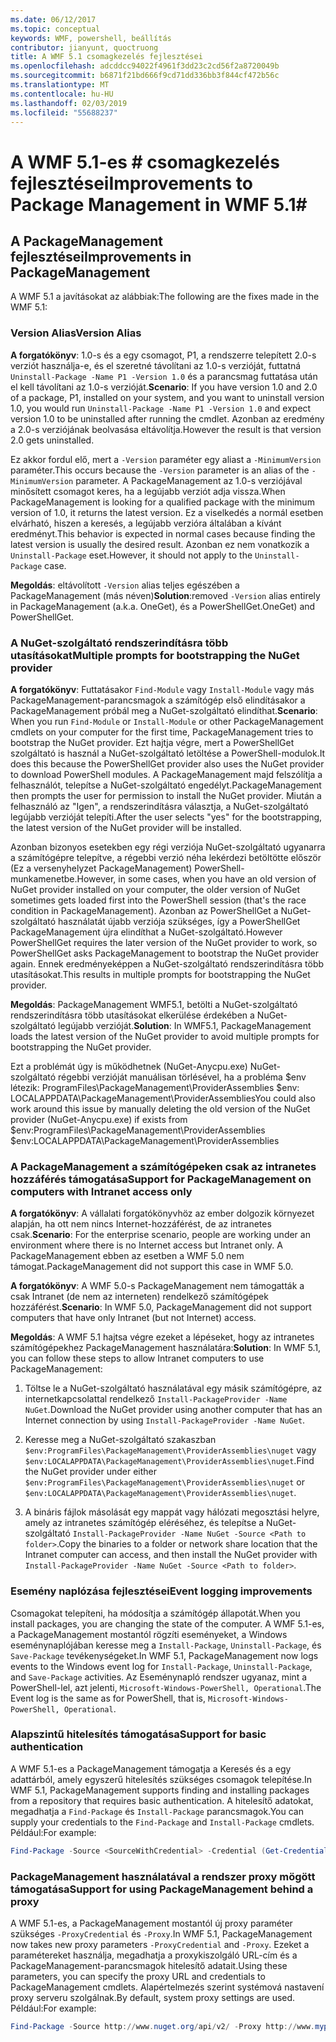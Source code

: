 ```yaml
---
ms.date: 06/12/2017
ms.topic: conceptual
keywords: WMF, powershell, beállítás
contributor: jianyunt, quoctruong
title: A WMF 5.1 csomagkezelés fejlesztései
ms.openlocfilehash: adcddcc94022f4961f3dd23c2cd56f2a8720049b
ms.sourcegitcommit: b6871f21bd666f9cd71dd336bb3f844cf472b56c
ms.translationtype: MT
ms.contentlocale: hu-HU
ms.lasthandoff: 02/03/2019
ms.locfileid: "55688237"
---
```

# <a name="improvements-to-package-management-in-wmf-51"></a><span data-ttu-id="059a6-103">A WMF 5.1-es # csomagkezelés fejlesztései</span><span class="sxs-lookup"><span data-stu-id="059a6-103">Improvements to Package Management in WMF 5.1#</span></span>

## <a name="improvements-in-packagemanagement"></a><span data-ttu-id="059a6-104">A PackageManagement fejlesztései</span><span class="sxs-lookup"><span data-stu-id="059a6-104">Improvements in PackageManagement</span></span> ##
<span data-ttu-id="059a6-105">A WMF 5.1 a javításokat az alábbiak:</span><span class="sxs-lookup"><span data-stu-id="059a6-105">The following are the fixes made in the WMF 5.1:</span></span>

### <a name="version-alias"></a><span data-ttu-id="059a6-106">Version Alias</span><span class="sxs-lookup"><span data-stu-id="059a6-106">Version Alias</span></span>

<span data-ttu-id="059a6-107">**A forgatókönyv**: 1.0-s és a egy csomagot, P1, a rendszerre telepített 2.0-s verziót használja-e, és el szeretné távolítani az 1.0-s verzióját, futtatná `Uninstall-Package -Name P1 -Version 1.0` és a parancsmag futtatása után el kell távolítani az 1.0-s verzióját.</span><span class="sxs-lookup"><span data-stu-id="059a6-107">**Scenario**: If you have version 1.0 and 2.0 of a package, P1, installed on your system, and you want to uninstall version 1.0, you would run `Uninstall-Package -Name P1 -Version 1.0` and expect version 1.0 to be uninstalled after running the cmdlet.</span></span> <span data-ttu-id="059a6-108">Azonban az eredmény a 2.0-s verziójának beolvasása eltávolítja.</span><span class="sxs-lookup"><span data-stu-id="059a6-108">However the result is that version 2.0 gets uninstalled.</span></span>

<span data-ttu-id="059a6-109">Ez akkor fordul elő, mert a `-Version` paraméter egy aliast a `-MinimumVersion` paraméter.</span><span class="sxs-lookup"><span data-stu-id="059a6-109">This occurs because the `-Version` parameter is an alias of the `-MinimumVersion` parameter.</span></span> <span data-ttu-id="059a6-110">A PackageManagement az 1.0-s verziójával minősített csomagot keres, ha a legújabb verziót adja vissza.</span><span class="sxs-lookup"><span data-stu-id="059a6-110">When PackageManagement is looking for a qualified package with the minimum version of 1.0, it returns the latest version.</span></span> <span data-ttu-id="059a6-111">Ez a viselkedés a normál esetben elvárható, hiszen a keresés, a legújabb verzióra általában a kívánt eredményt.</span><span class="sxs-lookup"><span data-stu-id="059a6-111">This behavior is expected in normal cases because finding the latest version is usually the desired result.</span></span> <span data-ttu-id="059a6-112">Azonban ez nem vonatkozik a `Uninstall-Package` eset.</span><span class="sxs-lookup"><span data-stu-id="059a6-112">However, it should not apply to the `Uninstall-Package` case.</span></span>

<span data-ttu-id="059a6-113">**Megoldás**: eltávolított `-Version` alias teljes egészében a PackageManagement (más néven)</span><span class="sxs-lookup"><span data-stu-id="059a6-113">**Solution**:removed `-Version` alias entirely in PackageManagement (a.k.a.</span></span> <span data-ttu-id="059a6-114">OneGet), és a PowerShellGet.</span><span class="sxs-lookup"><span data-stu-id="059a6-114">OneGet) and PowerShellGet.</span></span>

### <a name="multiple-prompts-for-bootstrapping-the-nuget-provider"></a><span data-ttu-id="059a6-115">A NuGet-szolgáltató rendszerindításra több utasításokat</span><span class="sxs-lookup"><span data-stu-id="059a6-115">Multiple prompts for bootstrapping the NuGet provider</span></span>

<span data-ttu-id="059a6-116">**A forgatókönyv**: Futtatásakor `Find-Module` vagy `Install-Module` vagy más PackageManagement-parancsmagok a számítógép első elindításakor a PackageManagement próbál meg a NuGet-szolgáltató elindíthat.</span><span class="sxs-lookup"><span data-stu-id="059a6-116">**Scenario**: When you run `Find-Module` or `Install-Module` or other PackageManagement cmdlets on your computer for the first time, PackageManagement tries to bootstrap the NuGet provider.</span></span> <span data-ttu-id="059a6-117">Ezt hajtja végre, mert a PowerShellGet szolgáltató is használ a NuGet-szolgáltató letöltése a PowerShell-modulok.</span><span class="sxs-lookup"><span data-stu-id="059a6-117">It does this because the PowerShellGet provider also uses the NuGet provider to download PowerShell modules.</span></span> <span data-ttu-id="059a6-118">A PackageManagement majd felszólítja a felhasználót, telepítse a NuGet-szolgáltató engedélyt.</span><span class="sxs-lookup"><span data-stu-id="059a6-118">PackageManagement then prompts the user for permission to install the NuGet provider.</span></span> <span data-ttu-id="059a6-119">Miután a felhasználó az "Igen", a rendszerindításra választja, a NuGet-szolgáltató legújabb verzióját telepíti.</span><span class="sxs-lookup"><span data-stu-id="059a6-119">After the user selects "yes" for the bootstrapping, the latest version of the NuGet provider will be installed.</span></span>

<span data-ttu-id="059a6-120">Azonban bizonyos esetekben egy régi verziója NuGet-szolgáltató ugyanarra a számítógépre telepítve, a régebbi verzió néha lekérdezi betöltötte először (Ez a versenyhelyzet PackageManagement) PowerShell-munkamenetbe.</span><span class="sxs-lookup"><span data-stu-id="059a6-120">However, in some cases, when you have an old version of NuGet provider installed on your computer, the older version of NuGet sometimes gets loaded first into the PowerShell session (that's the race condition in PackageManagement).</span></span> <span data-ttu-id="059a6-121">Azonban az PowerShellGet a NuGet-szolgáltató használatát újabb verziója szükséges, így a PowerShellGet PackageManagement újra elindíthat a NuGet-szolgáltató.</span><span class="sxs-lookup"><span data-stu-id="059a6-121">However PowerShellGet requires the later version of the NuGet provider to work, so PowerShellGet asks PackageManagement to bootstrap the NuGet provider again.</span></span> <span data-ttu-id="059a6-122">Ennek eredményeképpen a NuGet-szolgáltató rendszerindításra több utasításokat.</span><span class="sxs-lookup"><span data-stu-id="059a6-122">This results in multiple prompts for bootstrapping the NuGet provider.</span></span>

<span data-ttu-id="059a6-123">**Megoldás**: PackageManagement WMF5.1, betölti a NuGet-szolgáltató rendszerindításra több utasításokat elkerülése érdekében a NuGet-szolgáltató legújabb verzióját.</span><span class="sxs-lookup"><span data-stu-id="059a6-123">**Solution**: In WMF5.1, PackageManagement loads the latest version of the NuGet provider to avoid multiple prompts for bootstrapping the NuGet provider.</span></span>

<span data-ttu-id="059a6-124">Ezt a problémát úgy is működhetnek (NuGet-Anycpu.exe) NuGet-szolgáltató régebbi verzióját manuálisan törlésével, ha a probléma $env létezik: ProgramFiles\PackageManagement\ProviderAssemblies $env: LOCALAPPDATA\PackageManagement\ProviderAssemblies</span><span class="sxs-lookup"><span data-stu-id="059a6-124">You could also work around this issue by manually deleting the old version of the NuGet provider (NuGet-Anycpu.exe) if exists from $env:ProgramFiles\PackageManagement\ProviderAssemblies $env:LOCALAPPDATA\PackageManagement\ProviderAssemblies</span></span>


### <a name="support-for-packagemanagement-on-computers-with-intranet-access-only"></a><span data-ttu-id="059a6-125">A PackageManagement a számítógépeken csak az intranetes hozzáférés támogatása</span><span class="sxs-lookup"><span data-stu-id="059a6-125">Support for PackageManagement on computers with Intranet access only</span></span>

<span data-ttu-id="059a6-126">**A forgatókönyv**: A vállalati forgatókönyvhöz az ember dolgozik környezet alapján, ha ott nem nincs Internet-hozzáférést, de az intranetes csak.</span><span class="sxs-lookup"><span data-stu-id="059a6-126">**Scenario**: For the enterprise scenario, people are working under an environment where there is no Internet access but Intranet only.</span></span> <span data-ttu-id="059a6-127">A PackageManagement ebben az esetben a WMF 5.0 nem támogat.</span><span class="sxs-lookup"><span data-stu-id="059a6-127">PackageManagement did not support this case in WMF 5.0.</span></span>

<span data-ttu-id="059a6-128">**A forgatókönyv**: A WMF 5.0-s PackageManagement nem támogatták a csak Intranet (de nem az interneten) rendelkező számítógépek hozzáférést.</span><span class="sxs-lookup"><span data-stu-id="059a6-128">**Scenario**: In WMF 5.0, PackageManagement did not support computers that have only Intranet (but not Internet) access.</span></span>

<span data-ttu-id="059a6-129">**Megoldás**: A WMF 5.1 hajtsa végre ezeket a lépéseket, hogy az intranetes számítógépekhez PackageManagement használatára:</span><span class="sxs-lookup"><span data-stu-id="059a6-129">**Solution**: In WMF 5.1, you can follow these steps to allow Intranet computers to use PackageManagement:</span></span>

1. <span data-ttu-id="059a6-130">Töltse le a NuGet-szolgáltató használatával egy másik számítógépre, az internetkapcsolattal rendelkező `Install-PackageProvider -Name NuGet`.</span><span class="sxs-lookup"><span data-stu-id="059a6-130">Download the NuGet provider using another computer that has an Internet connection by using `Install-PackageProvider -Name NuGet`.</span></span>

2. <span data-ttu-id="059a6-131">Keresse meg a NuGet-szolgáltató szakaszban `$env:ProgramFiles\PackageManagement\ProviderAssemblies\nuget` vagy `$env:LOCALAPPDATA\PackageManagement\ProviderAssemblies\nuget`.</span><span class="sxs-lookup"><span data-stu-id="059a6-131">Find the NuGet provider under either `$env:ProgramFiles\PackageManagement\ProviderAssemblies\nuget`  or  `$env:LOCALAPPDATA\PackageManagement\ProviderAssemblies\nuget`.</span></span>

3. <span data-ttu-id="059a6-132">A bináris fájlok másolását egy mappát vagy hálózati megosztási helyre, amely az intranetes számítógép eléréséhez, és telepítse a NuGet-szolgáltató `Install-PackageProvider -Name NuGet -Source <Path to folder>`.</span><span class="sxs-lookup"><span data-stu-id="059a6-132">Copy the binaries to a folder or network share location that the Intranet computer can access, and then install the NuGet provider with `Install-PackageProvider -Name NuGet -Source <Path to folder>`.</span></span>


### <a name="event-logging-improvements"></a><span data-ttu-id="059a6-133">Esemény naplózása fejlesztései</span><span class="sxs-lookup"><span data-stu-id="059a6-133">Event logging improvements</span></span>

<span data-ttu-id="059a6-134">Csomagokat telepíteni, ha módosítja a számítógép állapotát.</span><span class="sxs-lookup"><span data-stu-id="059a6-134">When you install packages, you are changing the state of the computer.</span></span> <span data-ttu-id="059a6-135">A WMF 5.1-es, a PackageManagement mostantól rögzíti eseményeket, a Windows eseménynaplójában keresse meg a `Install-Package`, `Uninstall-Package`, és `Save-Package` tevékenységeket.</span><span class="sxs-lookup"><span data-stu-id="059a6-135">In WMF 5.1, PackageManagement now logs events to the Windows event log for `Install-Package`, `Uninstall-Package`, and `Save-Package` activities.</span></span> <span data-ttu-id="059a6-136">Az Eseménynapló rendszer ugyanaz, mint a PowerShell-lel, azt jelenti, `Microsoft-Windows-PowerShell, Operational`.</span><span class="sxs-lookup"><span data-stu-id="059a6-136">The Event log  is the same as for PowerShell, that is, `Microsoft-Windows-PowerShell, Operational`.</span></span>

### <a name="support-for-basic-authentication"></a><span data-ttu-id="059a6-137">Alapszintű hitelesítés támogatása</span><span class="sxs-lookup"><span data-stu-id="059a6-137">Support for basic authentication</span></span>

<span data-ttu-id="059a6-138">A WMF 5.1-es a PackageManagement támogatja a Keresés és a egy adattárból, amely egyszerű hitelesítés szükséges csomagok telepítése.</span><span class="sxs-lookup"><span data-stu-id="059a6-138">In WMF 5.1, PackageManagement supports finding and installing packages from a repository that requires basic authentication.</span></span> <span data-ttu-id="059a6-139">A hitelesítő adatokat, megadhatja a `Find-Package` és `Install-Package` parancsmagok.</span><span class="sxs-lookup"><span data-stu-id="059a6-139">You can supply your credentials to the `Find-Package` and `Install-Package` cmdlets.</span></span> <span data-ttu-id="059a6-140">Például:</span><span class="sxs-lookup"><span data-stu-id="059a6-140">For example:</span></span>

``` PowerShell
Find-Package -Source <SourceWithCredential> -Credential (Get-Credential)
```
### <a name="support-for-using-packagemanagement-behind-a-proxy"></a><span data-ttu-id="059a6-141">PackageManagement használatával a rendszer proxy mögött támogatása</span><span class="sxs-lookup"><span data-stu-id="059a6-141">Support for using PackageManagement behind a proxy</span></span>

<span data-ttu-id="059a6-142">A WMF 5.1-es, a PackageManagement mostantól új proxy paraméter szükséges `-ProxyCredential` és `-Proxy`.</span><span class="sxs-lookup"><span data-stu-id="059a6-142">In WMF 5.1, PackageManagement now takes new proxy parameters `-ProxyCredential` and `-Proxy`.</span></span> <span data-ttu-id="059a6-143">Ezeket a paramétereket használja, megadhatja a proxykiszolgáló URL-cím és a PackageManagement-parancsmagok hitelesítő adatait.</span><span class="sxs-lookup"><span data-stu-id="059a6-143">Using these parameters, you can specify the proxy URL and credentials to PackageManagement cmdlets.</span></span> <span data-ttu-id="059a6-144">Alapértelmezés szerint systémová nastavení proxy serveru szolgálnak.</span><span class="sxs-lookup"><span data-stu-id="059a6-144">By default, system proxy settings are used.</span></span> <span data-ttu-id="059a6-145">Például:</span><span class="sxs-lookup"><span data-stu-id="059a6-145">For example:</span></span>

``` PowerShell
Find-Package -Source http://www.nuget.org/api/v2/ -Proxy http://www.myproxyserver.com -ProxyCredential (Get-Credential)
```
